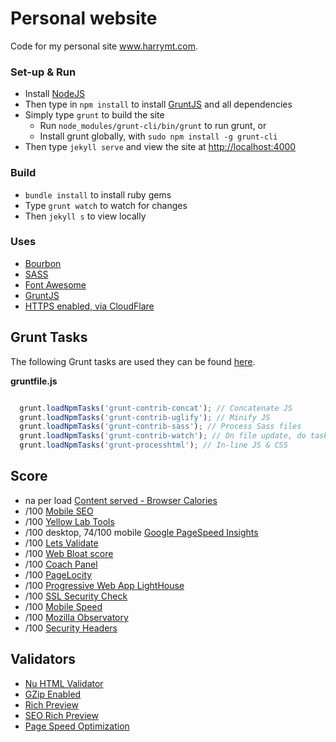 # Personal website
Code for my personal site www.harrymt.com.

### Set-up & Run

- Install [NodeJS](https://nodejs.org)
- Then type in `npm install` to install [GruntJS](https://github.com/gruntjs/grunt) and all dependencies
- Simply type `grunt` to build the site
  - Run `node_modules/grunt-cli/bin/grunt` to run grunt, or
  - Install grunt globally, with `sudo npm install -g grunt-cli`
- Then type `jekyll serve` and view the site at [http://localhost:4000](http://localhost:4000)

### Build

- `bundle install` to install ruby gems
- Type `grunt watch` to watch for changes
- Then `jekyll s` to view locally

### Uses

- [Bourbon](http://bourbon.io/)
- [SASS](http://sass-lang.com/)
- [Font Awesome](https://fortawesome.github.io/Font-Awesome/)
- [GruntJS](http://gruntjs.com/)
- [HTTPS enabled, via CloudFlare](https://blog.cloudflare.com/secure-and-fast-github-pages-with-cloudflare/)

## Grunt Tasks

The following Grunt tasks are used they can be found [here](Gruntfile.js).

**gruntfile.js**
```javascript

  grunt.loadNpmTasks('grunt-contrib-concat'); // Concatenate JS
  grunt.loadNpmTasks('grunt-contrib-uglify'); // Minify JS
  grunt.loadNpmTasks('grunt-contrib-sass'); // Process Sass files
  grunt.loadNpmTasks('grunt-contrib-watch'); // On file update, do task
  grunt.loadNpmTasks('grunt-processhtml'); // In-line JS & CSS

```


## Score

- na per load [Content served - Browser Calories](https://chrome.google.com/webstore/detail/browser-calories/pdkibgfjegigkoaleelbkdpkgceljfco)
- /100 [Mobile SEO](https://varvy.com/)
- /100 [Yellow Lab Tools](http://yellowlab.tools/result/eq1dqstpdd)
- /100 desktop, 74/100 mobile [Google PageSpeed Insights](https://developers.google.com/speed/pagespeed/insights/?url=https%3A%2F%2Fharrymt.com%2F)
- /100 [Lets Validate](https://pro.letsvalidate.com/harrymt.com)
- /100 [Web Bloat score](http://www.webbloatscore.com?url=https://harrymt.com/)
- /100 [Coach Panel](https://chrome.google.com/webstore/detail/coach-panel/olecfjmnejnkjipoicfpneceppjeaemo)
- /100 [PageLocity](http://pagelocity.com/analyzer?url=https%3A%2F%2Fharrymt.com)
- /100 [Progressive Web App LightHouse](https://developers.google.com/web/tools/lighthouse/)
- /100 [SSL Security Check](https://www.ssllabs.com/ssltest/analyze.html?d=harrymt.com)
- /100 [Mobile Speed](https://varvy.com/mobile/)
- /100 [Mozilla Observatory](https://observatory.mozilla.org/analyze.html?host=harrymt.com)
- /100 [Security Headers](https://securityheaders.io/?q=https%3A%2F%2Fharrymt.com&followRedirects=on)

## Validators
- [Nu HTML Validator](https://validator.w3.org/nu/?doc=https%3A%2F%2Fharrymt.com)
- [GZip Enabled](https://checkgzipcompression.com/?url=https%3A%2F%2Fharrymt.com)
- [Rich Preview](https://richpreview.com/?url=https://harrymt.com)
- [SEO Rich Preview](https://richpreview.com/?url=https://harrymt.com/)
- [Page Speed Optimization](https://varvy.com/pagespeed/)

